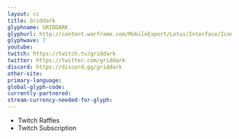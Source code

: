 ```yaml
---
layout: cc
title: Griddark
glyphname: GRIDDARK
glyphurl: http://content.warframe.com/MobileExport/Lotus/Interface/Icons/Player/ContentCreators/Griddark.png
glyphwave: 7
youtube: 
twitch: https://twitch.tv/griddark
twitter: https://twitter.com/griddark
discord: https://discord.gg/griddark
other-site: 
primary-language: 
global-glyph-code: 
currently-partnered: 
stream-currency-needed-for-glyph: 
---
```

* Twitch Raffles
* Twitch Subscription

